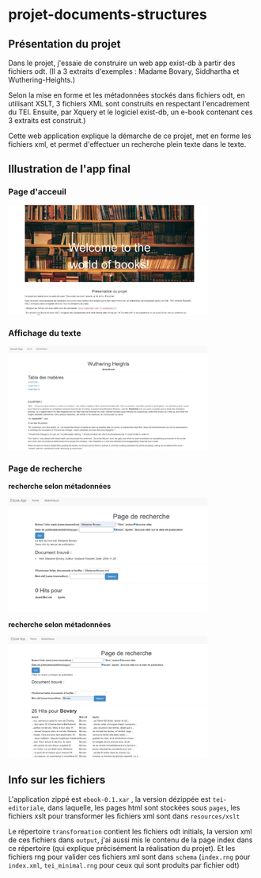 # projet-documents-structures

## Présentation du projet 
Dans le projet, j'essaie de construire un web app exist-db à partir des fichiers odt. (Il a 3 extraits d'exemples : Madame Bovary, Siddhartha et Wuthering-Heights.)

Selon la mise en forme et les métadonnées stockés dans fichiers odt, en utilisant XSLT, 3 fichiers XML sont construits en respectant l'encadrement du TEI. Ensuite, par Xquery et le logiciel exist-db, un e-book contenant ces 3 extraits est construit.)

Cette web application explique la démarche de ce projet, met en forme les fichiers xml, et permet d'effectuer un recherche plein texte dans le texte.

## Illustration de l'app final

### Page d'acceuil
<img src="imgs_pre/index.jpg" alt="index page" width="80%" height="50%" />

### Affichage du texte
<img src="imgs_pre/mise_en_forme.jpg" alt="mise en forme" width="80%" height="50%" />

### Page de recherche

**recherche selon métadonnées**

<img src="imgs_pre/search1.jpg" alt="search1" width="80%" height="50%" />

**recherche selon métadonnées**

<img src="imgs_pre/search2.jpg" alt="serach2" width="80%" height="50%" />

## Info sur les fichiers
L'application zippé est `ebook-0.1.xar` , la version dézippée est `tei-editoriale`, dans laquelle, les pages html sont stockées sous `pages`, les fichiers xslt pour transformer les fichiers xml sont dans `resources/xslt`

Le répertoire `transformation` contient les fichiers odt initials, la version xml de ces fichiers dans `output`, j'ai aussi mis le contenu de la page index dans ce répertoire (qui explique précisément la réalisation du projet). Et les fichiers rng pour valider ces fichiers xml sont dans `schema` (`index.rng` pour `index.xml`, `tei_minimal.rng` pour ceux qui sont produits par fichier odt)
